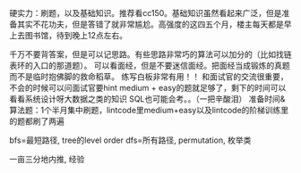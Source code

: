 硬实力：刷题，以及基础知识。推荐看cc150。基础知识虽然看起来广泛，但是准备其实不花功夫，但是答错了就非常尴尬。高强度的这四五个月，楼主每天都是早上去图书馆，待到晚上12点左右。

千万不要背答案，但是可以记思路。有些思路非常巧的算法可以加分的（比如找链表环的入口的那道题）。
可以看面经，但是不要迷信面经。把面经当成锻炼的真题而不是临时抱佛脚的救命稻草。
练写白板非常有用！！
和面试官的交流很重要，不会的时候可以问面试官要hint
medium + easy的题就足够了，剩下的时间可以看看系统设计呀大数据之类的知识
SQL也可能会考。。（一把辛酸泪）
准备时间&算法题：1个半月集中刷题，lintcode里medium+easy以及lintcode的阶梯训练里的题都刷了两遍

bfs=最短路径, tree的level order
dfs=所有路径, permutation, 枚举类

一亩三分地内推, 经验
